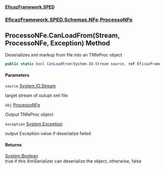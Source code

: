 #### [EficazFramework.SPED](EficazFrameworkSPED.md 'EficazFramework SPED')
### [EficazFramework.SPED.Schemas.NFe](EficazFramework.SPED.Schemas.NFe.md 'EficazFramework.SPED.Schemas.NFe').[ProcessoNFe](EficazFramework.SPED.Schemas.NFe/ProcessoNFe.md 'EficazFramework.SPED.Schemas.NFe.ProcessoNFe')

## ProcessoNFe.CanLoadFrom(Stream, ProcessoNFe, Exception) Method

Deserializes xml markup from file into an TNfeProc object

```csharp
public static bool CanLoadFrom(System.IO.Stream source, ref EficazFramework.SPED.Schemas.NFe.ProcessoNFe obj, ref System.Exception exception);
```
#### Parameters

<a name='EficazFramework.SPED.Schemas.NFe.ProcessoNFe.CanLoadFrom(System.IO.Stream,EficazFramework.SPED.Schemas.NFe.ProcessoNFe,System.Exception).source'></a>

`source` [System.IO.Stream](https://docs.microsoft.com/en-us/dotnet/api/System.IO.Stream 'System.IO.Stream')

target stream of outupt xml file

<a name='EficazFramework.SPED.Schemas.NFe.ProcessoNFe.CanLoadFrom(System.IO.Stream,EficazFramework.SPED.Schemas.NFe.ProcessoNFe,System.Exception).obj'></a>

`obj` [ProcessoNFe](EficazFramework.SPED.Schemas.NFe/ProcessoNFe.md 'EficazFramework.SPED.Schemas.NFe.ProcessoNFe')

Output TNfeProc object

<a name='EficazFramework.SPED.Schemas.NFe.ProcessoNFe.CanLoadFrom(System.IO.Stream,EficazFramework.SPED.Schemas.NFe.ProcessoNFe,System.Exception).exception'></a>

`exception` [System.Exception](https://docs.microsoft.com/en-us/dotnet/api/System.Exception 'System.Exception')

output Exception value if deserialize failed

#### Returns
[System.Boolean](https://docs.microsoft.com/en-us/dotnet/api/System.Boolean 'System.Boolean')  
true if this XmlSerializer can deserialize the object; otherwise, false